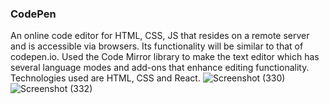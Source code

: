 ### CodePen
An online code editor for HTML, CSS, JS that resides on a remote server and is accessible via browsers. Its functionality will be similar to that of codepen.io. Used the Code Mirror library to make the text editor which has several language modes and add-ons that enhance editing functionality. Technologies used are HTML, CSS and React.
![Screenshot (330)](https://user-images.githubusercontent.com/83272770/154096201-a503c175-e8e3-4fac-8043-6eef4362ace1.png)
![Screenshot (332)](https://user-images.githubusercontent.com/83272770/154098395-33b368b2-1d1e-4906-9a3b-6c0f6ad399a3.png)
